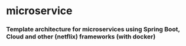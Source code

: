 # microservice

### Template architecture for microservices using Spring Boot, Cloud and other (netflix) frameworks (with docker)

